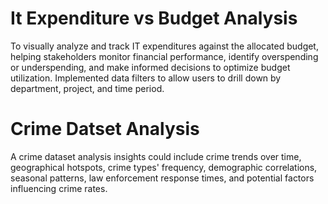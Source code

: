 # It Expenditure vs Budget Analysis
To visually analyze and track IT expenditures against the allocated budget, helping stakeholders monitor financial performance, identify overspending or underspending, and make informed decisions to optimize budget utilization. Implemented data filters to allow users to drill down by department, project, and time period.

# Crime Datset Analysis
A crime dataset analysis insights could include crime trends over time, geographical hotspots, crime types' frequency, demographic correlations, seasonal patterns, law enforcement response times, and potential factors influencing crime rates.
